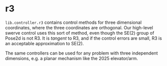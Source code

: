 # r3

`lib.controller.r3` contains control methods for three dimensional
coordinates, where the three coordinates are orthogonal.  Our high-level
swerve control uses this sort of method, even though the SE(2) group
of Pose2d is not R3.  It is *tangent* to R3, and if the control
errors are small, R3 is an acceptable approximation to SE(2).

The same controllers can be used for any problem with three independent
dimensions, e.g. a planar mechanism like the 2025 elevator/arm.
